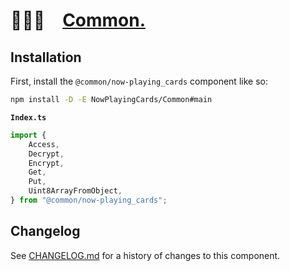 # 👨🏻‍🏭 [Common.]

## Installation

First, install the `@common/now-playing_cards` component like so:

```sh
npm install -D -E NowPlayingCards/Common#main
```

**`Index.ts`**

```ts
import {
	Access,
	Decrypt,
	Encrypt,
	Get,
	Put,
	Uint8ArrayFromObject,
} from "@common/now-playing_cards";
```

[Common.]: HTTPS://npmjs.org/@common/now-playing_cards

## Changelog

See [CHANGELOG.md](CHANGELOG.md) for a history of changes to this component.
